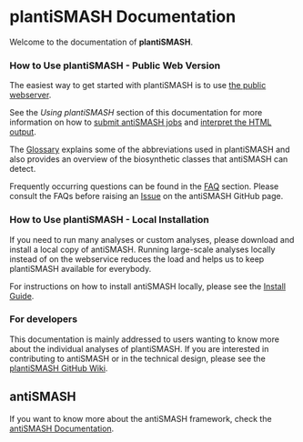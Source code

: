 # plantiSMASH Documentation

Welcome to the documentation of **plantiSMASH**. 

### How to Use plantiSMASH - Public Web Version

The easiest way to get started with plantiSMASH is to use [the public webserver](https://plantismash.bioinformatics.nl/).

See the *Using plantiSMASH* section of this documentation for more information on how to [submit antiSMASH jobs](website_submission.md)
and [interpret the HTML output](understanding_output/index.md).

The [Glossary](glossary.md) explains some of the abbreviations used in plantiSMASH and also provides an overview of the biosynthetic classes that antiSMASH can detect.

Frequently occurring questions can be found in the [FAQ](faq.md) section.
Please consult the FAQs before raising an [Issue](https://github.com/plantismash/plantismash/issues) on the antiSMASH GitHub page.


### How to Use plantiSMASH - Local Installation

If you need to run many analyses or custom analyses, please download and install a local copy of antiSMASH.
Running large-scale analyses locally instead of on the webservice reduces the load and helps us to keep plantiSMASH available for everybody.

For instructions on how to install antiSMASH locally, please see the [Install Guide](install.md).

### For developers 

This documentation is mainly addressed to users wanting to know more about the individual analyses of plantiSMASH.
If you are interested in contributing to antiSMASH or in the technical design, please see the [plantiSMASH GitHub Wiki](https://github.com/plantismash/plantismash/wiki).


## antiSMASH 

If you want to know more about the antiSMASH framework, check the [antiSMASH Documentation](https://docs.antismash.secondarymetabolites.org/). 
